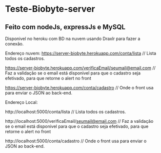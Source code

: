 # Teste-Biobyte-server

## Feito com nodeJs, expressJs e MySQL
Disponivel no heroku com BD na nuvem usando Draxlr para fazer a conexão.

Endereço nuvem:
https://server-biobyte.herokuapp.com/conta/lista // Lista todos os cadastros.

https://server-biobyte.herokuapp.com/verificaEmail/seumail@email.com // Faz a validação se o email está disponivel para que o cadastro seja efetivado, para que retorne o alert no front

https://server-biobyte.herokuapp.com/conta/cadastro // Onde o front usa para enviar o JSON ao back-end.


Endereço Local:

http://localhost:5000/conta/lista // Lista todos os cadastros.

http://localhost:5000/verificaEmail/seumail@email.com // Faz a validação se o email está disponivel para que o cadastro seja efetivado, para que retorne o alert no front

http://localhost:5000/conta/cadastro // Onde o front usa para enviar o JSON ao back-end.
